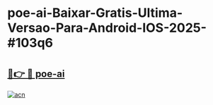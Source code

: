 # poe-ai-Baixar-Gratis-Ultima-Versao-Para-Android-IOS-2025-#103q6

# <h2><a href="https://ainizakaria.my?title=poe-ai&ref=22M">🔗👉 🔴 poe-ai</a></h2>

[![acn](https://github.com/user-attachments/assets/0f9c940e-d8b0-45ae-aac7-cd30a18b3e1c)](https://ainizakaria.my?title=poe-ai&ref=22M)

